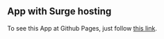 ## App with Surge hosting

To see this App at Github Pages, just follow
[this link](https://goit-react-hw-04-reader.surge.sh).
